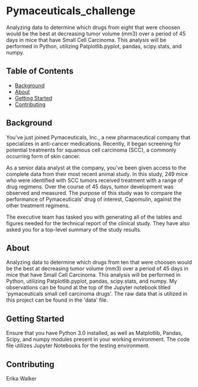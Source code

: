 # Pymaceuticals_challenge
Analyzing data to determine which drugs from eight that were choosen would be the best at decreasing tumor volume (mm3) over a period of 45 days in mice that have Small Cell Carcinoma.  This analysis will be performed in Python, utilizing Patplotlib.pyplot, pandas, scipy.stats, and numpy. 


## Table of Contents

- [Background](#background)
- [About](#about)
- [Getting Started](#getting_started)
- [Contributing](#contributing)

## Background
You've just joined Pymaceuticals, Inc., a new pharmaceutical company that specializes in anti-cancer medications. Recently, it began screening for potential treatments for squamous cell carcinoma (SCC), a commonly occurring form of skin cancer.

As a senior data analyst at the company, you've been given access to the complete data from their most recent animal study. In this study, 249 mice who were identified with SCC tumors received treatment with a range of drug regimens. Over the course of 45 days, tumor development was observed and measured. The purpose of this study was to compare the performance of Pymaceuticals’ drug of interest, Capomulin, against the other treatment regimens.

The executive team has tasked you with generating all of the tables and figures needed for the technical report of the clinical study. They have also asked you for a top-level summary of the study results.

## About
Analyzing data to determine which drugs from ten that were choosen would be the best at decreasing tumor volume (mm3) over a period of 45 days in mice that have Small Cell Carcinoma.  This analysis will be performed in Python, utilizing Patplotlib.pyplot, pandas, scipy.stats, and numpy.  My observations can be found at the top of the Jupyter notebook titled 'pymaceuticals small cell carcinoma drugs'.  The raw data that is utilized in this project can be found in the 'data' file.  

## Getting Started
Ensure that you have Python 3.0 installed, as well as Matplotlib, Pandas, Scipy, and numpy modules present in your working environment.  The code file utilizes Jupyter Notebooks for the testing environment.

## Contributing
Erika Walker